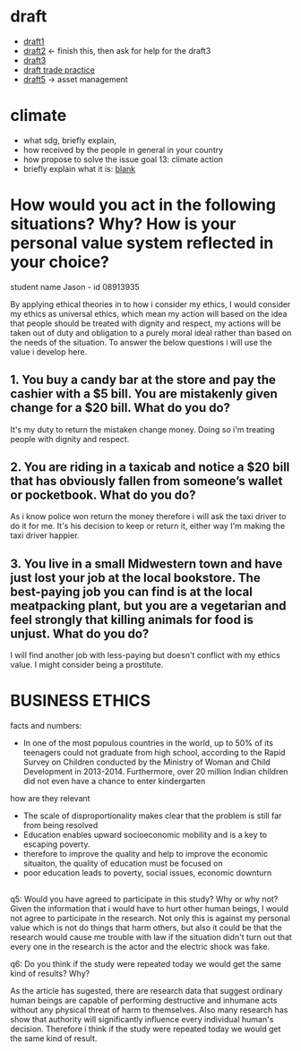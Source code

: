# draft

- [draft1](draft1)
- [draft2](draft2) <- finish this, then ask for help for the draft3
- [draft3](draft3)
- [draft trade practice](draft-trade-practice)
- [draft5](draft5) -> asset management

# climate

- what sdg, briefly explain,
- how received by the people in general in your country
- how propose to solve the issue
  goal 13: climate action
- briefly explain what it is:
  [blank](blank)

# How would you act in the following situations? Why? How is your personal value system reflected in your choice?

student name Jason - id 08913935

By applying ethical theories in to how i consider my ethics,
I would consider my ethics as universal ethics, which mean my action will based on the idea that people should be treated with dignity and respect, my actions will be taken out of duty and obligation to a purely moral ideal rather than based on the needs of the situation. To answer the below questions i will use the value i develop here.

## 1. You buy a candy bar at the store and pay the cashier with a $5 bill. You are mistakenly given change for a $20 bill. What do you do?

It's my duty to return the mistaken change money. Doing so i'm treating people with dignity and respect.

## 2. You are riding in a taxicab and notice a $20 bill that has obviously fallen from someone’s wallet or pocketbook. What do you do?

As i know police won return the money therefore i will ask the taxi driver to do it for me. It's his decision to keep or return it, either way I'm making the taxi driver happier.

## 3. You live in a small Midwestern town and have just lost your job at the local bookstore. The best-paying job you can find is at the local meatpacking plant, but you are a vegetarian and feel strongly that killing animals for food is unjust. What do you do?

I will find another job with less-paying but doesn't conflict with my ethics value. I might consider being a prostitute.

# BUSINESS ETHICS

facts and numbers:

- In one of the most populous countries in the world, up to 50% of its teenagers could not graduate from high school, according to the Rapid Survey on Children conducted by the Ministry of Woman and Child Development in 2013-2014. Furthermore, over 20 million Indian children did not even have a chance to enter kindergarten

how are they relevant

- The scale of disproportionality makes clear that the problem is still far from being resolved
- Education enables upward socioeconomic mobility and is a key to escaping poverty.
- therefore to improve the quality and help to improve the economic situaiton, the quality of education must be focused on
- poor education leads to poverty, social issues, economic downturn

##

q5: Would you have agreed to participate in this study? Why or why not?
Given the information that i would have to hurt other human beings, I would not agree to participate in the research. Not only this is against my personal value which is not do things that harm others, but also it could be that the research would cause me trouble with law if the situation didn't turn out that every one in the research is the actor and the electric shock was fake.

q6: Do you think if the study were repeated today we would get the same kind of results? Why?

As the article has sugested, there are research data that suggest ordinary human beings are capable of performing destructive and inhumane acts without any physical threat of harm to themselves. Also many research has show that authority will significantly influence every individual human's decision. Therefore i think if the study were repeated today we would get the same kind of result.
